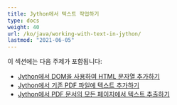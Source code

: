```yaml
---
title: Jython에서 텍스트 작업하기
type: docs
weight: 40
url: /ko/java/working-with-text-in-jython/
lastmod: "2021-06-05"
---
```


이 섹션에는 다음 주제가 포함됩니다:

- [Jython에서 DOM을 사용하여 HTML 문자열 추가하기](/pdf/ko/java/add-html-string-using-dom-in-jython/)
- [Jython에서 기존 PDF 파일에 텍스트 추가하기](/pdf/ko/java/add-text-to-an-existing-pdf-file-in-jython/)
- [Jython에서 PDF 문서의 모든 페이지에서 텍스트 추출하기](/pdf/ko/java/extract-text-from-all-the-pages-of-a-pdf-document-in-jython/)